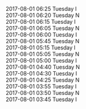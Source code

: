 2017-08-01 06:25 Tuesday  I  
2017-08-01 06:20 Tuesday  N  
2017-08-01 06:15 Tuesday  I  
2017-08-01 06:05 Tuesday  N  
2017-08-01 06:00 Tuesday  I  
2017-08-01 05:45 Tuesday  N  
2017-08-01 05:15 Tuesday  I  
2017-08-01 05:05 Tuesday  N  
2017-08-01 05:00 Tuesday  I  
2017-08-01 04:40 Tuesday  N  
2017-08-01 04:30 Tuesday  I  
2017-08-01 04:25 Tuesday  N  
2017-08-01 03:55 Tuesday  I  
2017-08-01 03:50 Tuesday  N  
2017-08-01 03:45 Tuesday  I  
